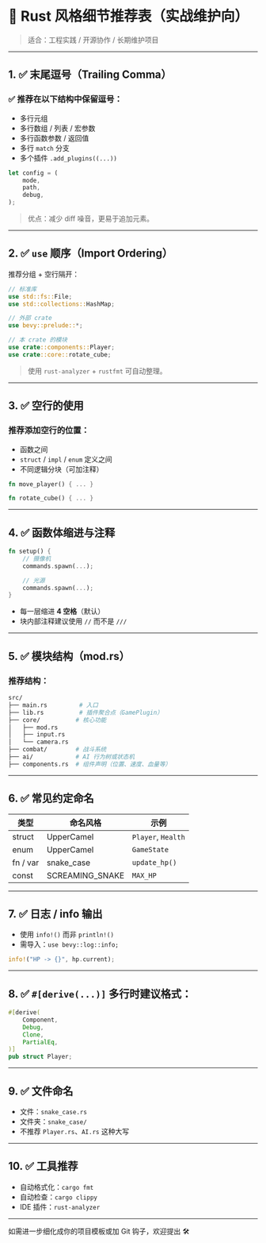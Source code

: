 # 🦀 Rust 风格细节推荐表（实战维护向）

> 适合：工程实践 / 开源协作 / 长期维护项目

---

## 1. ✅ 末尾逗号（Trailing Comma）

### ✅ 推荐在以下结构中保留逗号：

* 多行元组
* 多行数组 / 列表 / 宏参数
* 多行函数参数 / 返回值
* 多行 `match` 分支
* 多个插件 `.add_plugins((...))`

```rust
let config = (
    mode,
    path,
    debug,
);
```

> 优点：减少 diff 噪音，更易于追加元素。

---

## 2. ✅ `use` 顺序（Import Ordering）

推荐分组 + 空行隔开：

```rust
// 标准库
use std::fs::File;
use std::collections::HashMap;

// 外部 crate
use bevy::prelude::*;

// 本 crate 的模块
use crate::components::Player;
use crate::core::rotate_cube;
```

> 使用 `rust-analyzer` + `rustfmt` 可自动整理。

---

## 3. ✅ 空行的使用

### 推荐添加空行的位置：

* 函数之间
* `struct` / `impl` / `enum` 定义之间
* 不同逻辑分块（可加注释）

```rust
fn move_player() { ... }

fn rotate_cube() { ... }
```

---

## 4. ✅ 函数体缩进与注释

```rust
fn setup() {
    // 摄像机
    commands.spawn(...);

    // 光源
    commands.spawn(...);
}
```

* 每一层缩进 **4 空格**（默认）
* 块内部注释建议使用 `//` 而不是 `///`

---

## 5. ✅ 模块结构（mod.rs）

### 推荐结构：

```bash
src/
├── main.rs         # 入口
├── lib.rs          # 插件聚合点（GamePlugin）
├── core/          # 核心功能
│   ├── mod.rs
│   ├── input.rs
│   └── camera.rs
├── combat/        # 战斗系统
├── ai/            # AI 行为树或状态机
├── components.rs  # 组件声明（位置、速度、血量等）
```

---

## 6. ✅ 常见约定命名

| 类型       | 命名风格             | 示例                 |
| -------- | ---------------- | ------------------ |
| struct   | UpperCamel       | `Player`, `Health` |
| enum     | UpperCamel       | `GameState`        |
| fn / var | snake\_case      | `update_hp()`      |
| const    | SCREAMING\_SNAKE | `MAX_HP`           |

---

## 7. ✅ 日志 / info 输出

* 使用 `info!()` 而非 `println!()`
* 需导入：`use bevy::log::info;`

```rust
info!("HP -> {}", hp.current);
```

---

## 8. ✅ `#[derive(...)]` 多行时建议格式：

```rust
#[derive(
    Component,
    Debug,
    Clone,
    PartialEq,
)]
pub struct Player;
```

---

## 9. ✅ 文件命名

* 文件：`snake_case.rs`
* 文件夹：`snake_case/`
* 不推荐 `Player.rs`、`AI.rs` 这种大写

---

## 10. ✅ 工具推荐

* 自动格式化：`cargo fmt`
* 自动检查：`cargo clippy`
* IDE 插件：`rust-analyzer`

---

如需进一步细化成你的项目模板或加 Git 钩子，欢迎提出 🛠
